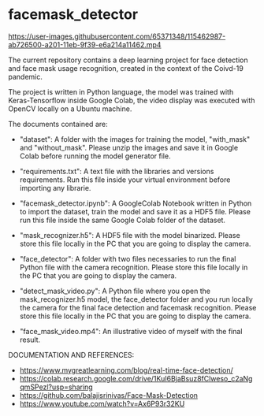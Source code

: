 # facemask_detector

https://user-images.githubusercontent.com/65371348/115462987-ab726500-a201-11eb-9f39-e6a214a11462.mp4




The current repository contains a deep learning project for face detection and face mask usage recognition, created in the context of the Coivd-19 pandemic.


The project is written in Python language, the model was trained with Keras-Tensorflow inside Google Colab, the video display was executed with OpenCV locally on a Ubuntu machine.




The documents contained are:

- "dataset": A folder with the images for training the model, "with_mask" and "without_mask". Please unzip the images and save it in Google Colab before running the model generator file.

- "requirements.txt": A text file with the libraries and versions requirements. Run this file inside your virtual environment before importing any librarie.

- "facemask_detector.ipynb": A GoogleColab Notebook written in Python to import the dataset, train the model and save it as a HDF5 file. Please run this file inside the same Google Colab folder of the dataset.

- "mask_recognizer.h5": A HDF5 file with the model binarized. Please store this file locally in the PC that you are going to display the camera.

- "face_detector": A folder with two files necessaries to run the final Python file with the camera recognition. Please store this file locally in the PC that you are going to display the camera.

- "detect_mask_video.py": A Python file where you open the mask_recognizer.h5 model, the face_detector folder and you run locally the camera for the final face detection and facemask recognition. Please store this file locally in the PC that you are going to display the camera.

- "face_mask_video.mp4": An illustrative video of myself with the final result.





DOCUMENTATION AND REFERENCES:

- https://www.mygreatlearning.com/blog/real-time-face-detection/
- https://colab.research.google.com/drive/1KuI6BjaBsuz8fClweso_c2aNgqmSPezl?usp=sharing
- https://github.com/balajisrinivas/Face-Mask-Detection
- https://www.youtube.com/watch?v=Ax6P93r32KU


